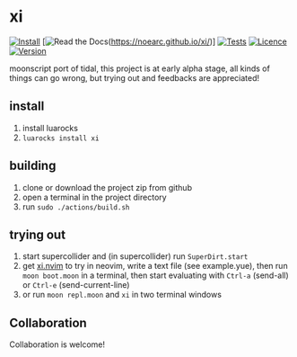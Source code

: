 # xi

[![Install](https://img.shields.io/badge/Install-LuaRocks-brightgreen.svg)](https://luarocks.org/modules/neo451/xi)
[![Read the Docs](https://github.com/noearc/xi/workflows/docs/badge.svg)(https://noearc.github.io/xi/)]
[![Tests](https://github.com/noearc/xi/workflows/test/badge.svg)](https://github.com/noearc/xi/actions/workflows/docs.yml)
[![Licence](https://img.shields.io/github/license/noearc/xi)](LICENSE)
[![Version](https://img.shields.io/luarocks/v/neo451/xi)](https://luarocks.org/modules/neo451/xi)

moonscript port of tidal, this project is at early alpha stage, all kinds of things can go wrong, but trying out and feedbacks are appreciated!

## install
1. install luarocks
2. `luarocks install xi`

## building
1. clone or download the project zip from github
2. open a terminal in the project directory
3. run `sudo ./actions/build.sh`

## trying out

1. start supercollider and (in supercollider) run `SuperDirt.start`
2. get [xi.nvim](https://github.com/noearc/xi.nvim) to try in neovim, write a text file (see example.yue), then run `moon boot.moon` in a terminal, then start evaluating with `Ctrl-a` (send-all) or `Ctrl-e` (send-current-line)
3. or run `moon repl.moon` and `xi` in two terminal windows

## Collaboration
Collaboration is welcome!
